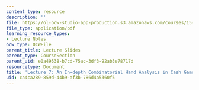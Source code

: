 ```yaml
---
content_type: resource
description: ''
file: https://ol-ocw-studio-app-production.s3.amazonaws.com/courses/15-s50-how-to-win-at-texas-holdem-poker-january-iap-2016/ca4ca289859d44b9af3b786d4a5360f5_MIT15_S50IAP16_L7.pdf
file_type: application/pdf
learning_resource_types:
- Lecture Notes
ocw_type: OCWFile
parent_title: Lecture Slides
parent_type: CourseSection
parent_uid: e0a49538-b7cd-75ac-3df3-92ab3e78717d
resourcetype: Document
title: 'Lecture 7: An In-depth Combinatorial Hand Analysis in Cash Games'
uid: ca4ca289-859d-44b9-af3b-786d4a5360f5
---
```

